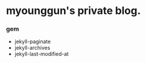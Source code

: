 # myounggun's private blog.
### gem
-  jekyll-paginate
-  jekyll-archives
-  jekyll-last-modified-at
